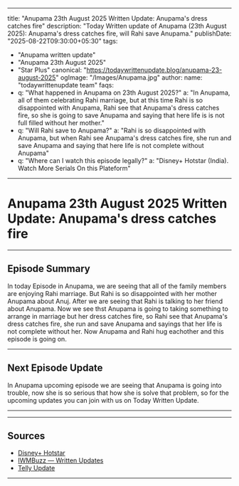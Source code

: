 
---
title: "Anupama 23th August 2025 Written Update: Anupama's dress catches fire"
description: "Today Written update of Anupama (23th August 2025): Anupama's dress catches fire, will Rahi save Anupama."
publishDate: "2025-08-22T09:30:00+05:30"
tags:
  - "Anupama written update"
  - "Anupama 23th August 2025"
  - "Star Plus"
canonical: "https://todaywrittenupdate.blog/anupama-23-august-2025"
ogImage: "/Images/Anupama.jpg"
author:
  name: "todaywrittenupdate team"
faqs:
  - q: "What happened in Anupama on 23th August 2025?"
    a: "In Anupama, all of them celebrating Rahi marriage, but at this time Rahi is so disappointed with Anupama, Rahi see that Anupama's dress catches fire, so she is going to save Anupama and saying that here life is is not full filled without her mother."
  - q: "Will Rahi save to Anupama?"
    a: "Rahi is so disappointed with Anupama, but when Rahi see Anupama's dress catches fire, she run and save Anupama and saying that here life is not complete without Anupama"
  - q: "Where can I watch this episode legally?"
    a: "Disney+ Hotstar (India). Watch More Serials On this Plateform"
---

# Anupama 23th August 2025 Written Update: Anupama's dress catches fire

---

## Episode Summary

In today Episode in Anupama, we are seeing that all of the family members are enjoying Rahi marriage. But Rahi is so disappointed with her mother Anupama about Anuj. After we are seeing that Rahi is talking to her friend about Anupama. Now we see thst Anupama is going to taking something to arrange in marriage but her dress catches fire, so Rahi see that Anupama's dress catches fire, she run and save Anupama and sayings that her life is not complete without her. Now Anupama and Rahi hug eachother and this episode is going on.

<!--

## Key Highlights

- Khyati battles guilt and is pushed towards truth.  
- Raghav is determined to reopen his case.  
- Aryan's revenge twist turns out to be a dream.  
- Prem's actions create new tensions.

-->
---

## Next Episode Update

In Anupama upcoming episode we are seeing that Anupama is going into trouble, now she is so serious that how she is solve that problem, so for the upcoming updates you can join with us on Today Written Update.

---

<!-- FAQ will be rendered from frontmatter; keep this area intentionally short -->

---

## Sources

- [Disney+ Hotstar](https://www.hotstar.com/in)  
- [IWMBuzz — Written Updates](https://www.iwmbuzz.com/)
- [Telly Update](https://www.tellyupdate.com)

---
